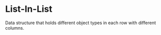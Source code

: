 # List-In-List
Data structure that holds different object types in each row with different columns. 
